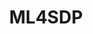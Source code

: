 ---
layout: page
title: ML4SDP
description: Using Machine Learning for Software Defect Prediction, A Survey
img: /assets/img/6.jpg
importance: 2
category: Research
redirect: /assets/pdf/ML4SDP.pdf
---